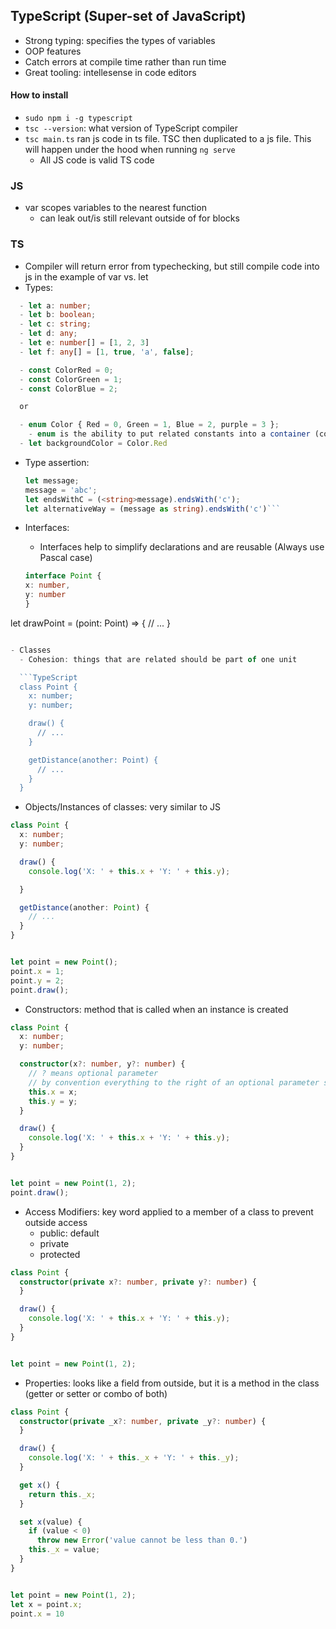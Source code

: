 ## TypeScript (Super-set of JavaScript)

- Strong typing: specifies the types of variables
- OOP features
- Catch errors at compile time rather than run time
- Great tooling: intellesense in code editors

#### How to install

- `sudo npm i -g typescript`
- `tsc --version`: what version of TypeScript compiler
- `tsc main.ts` ran js code in ts file. TSC then duplicated to a js file. This will happen under the hood when running `ng serve`
  - All JS code is valid TS code

### JS

- var scopes variables to the nearest function
  - can leak out/is still relevant outside of for blocks

### TS

- Compiler will return error from typechecking, but still compile code into js in the example of var vs. let
- Types:

```TypeScript
  - let a: number;
  - let b: boolean;
  - let c: string;
  - let d: any;
  - let e: number[] = [1, 2, 3]
  - let f: any[] = [1, true, 'a', false];

  - const ColorRed = 0;
  - const ColorGreen = 1;
  - const ColorBlue = 2;

  or

  - enum Color { Red = 0, Green = 1, Blue = 2, purple = 3 };
    - enum is the ability to put related constants into a container (concept in OOP)
  - let backgroundColor = Color.Red
```

- Type assertion:

  ````TypeScript
  let message;
  message = 'abc';
  let endsWithC = (<string>message).endsWith('c');
  let alternativeWay = (message as string).endsWith('c')```
  ````

- Interfaces:
  - Interfaces help to simplify declarations and are reusable (Always use Pascal case)
  ```TypeScript
  interface Point {
  x: number,
  y: number
  }
  ```

let drawPoint = (point: Point) => {
// ...
}

````TypeScript

- Classes
  - Cohesion: things that are related should be part of one unit

  ```TypeScript
  class Point {
    x: number;
    y: number;

    draw() {
      // ...
    }

    getDistance(another: Point) {
      // ...
    }
  }
````

- Objects/Instances of classes: very similar to JS

```TypeScript
class Point {
  x: number;
  y: number;

  draw() {
    console.log('X: ' + this.x + 'Y: ' + this.y);

  }

  getDistance(another: Point) {
    // ...
  }
}


let point = new Point();
point.x = 1;
point.y = 2;
point.draw();
```

- Constructors: method that is called when an instance is created

```TypeScript
class Point {
  x: number;
  y: number;

  constructor(x?: number, y?: number) {
    // ? means optional parameter
    // by convention everything to the right of an optional parameter should also be optional
    this.x = x;
    this.y = y;
  }

  draw() {
    console.log('X: ' + this.x + 'Y: ' + this.y);
  }
}


let point = new Point(1, 2);
point.draw();
```

- Access Modifiers: key word applied to a member of a class to prevent outside access
  - public: default
  - private
  - protected

```TypeScript
class Point {
  constructor(private x?: number, private y?: number) {
  }

  draw() {
    console.log('X: ' + this.x + 'Y: ' + this.y);
  }
}


let point = new Point(1, 2);
```

- Properties: looks like a field from outside, but it is a method in the class (getter or setter or combo of both)

```TypeScript
class Point {
  constructor(private _x?: number, private _y?: number) {
  }

  draw() {
    console.log('X: ' + this._x + 'Y: ' + this._y);
  }

  get x() {
    return this._x;
  }

  set x(value) {
    if (value < 0)
      throw new Error('value cannot be less than 0.')
    this._x = value;
  }
}


let point = new Point(1, 2);
let x = point.x;
point.x = 10

```
